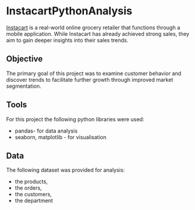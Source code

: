 # InstacartPythonAnalysis
[Instacart](https://www.instacart.com/) is a real-world online grocery retailer that functions through a mobile application.
While Instacart has already achieved strong sales, they aim to gain deeper insights into their sales trends. 
## Objective
 The primary goal of this project was to examine customer behavior and discover trends to facilitate further growth through improved market segmentation.
## Tools
For this project the following python libraries were used:
* pandas- for data analysis
* seaborn, matplotlib - for visualisation
## Data
The following dataset was provided for analysis:
* the products,
* the orders,
* the customers,
* the department

